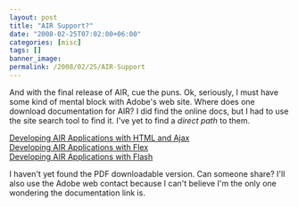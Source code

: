 ```yaml
---
layout: post
title: "AIR Support?"
date: "2008-02-25T07:02:00+06:00"
categories: [misc]
tags: []
banner_image: 
permalink: /2008/02/25/AIR-Support
---
```


And with the final release of AIR, cue the puns. Ok, seriously, I must have some kind of mental block with Adobe's web site. Where does one download documentation for AIR? I did find the online docs, but I had to use the site search tool to find it. I've yet to find a <i>direct path</i> to them.

<a href="http://livedocs.adobe.com/air/1/devappshtml/">Developing AIR Applications with HTML and Ajax</a><br/>
<a href="http://livedocs.adobe.com/flex/3/html/help.html?content=Part5_AIR_1.html">Developing AIR Applications with Flex</a><br>
<a href="http://livedocs.adobe.com/air/1/devappsflash/">Developing AIR Applications with Flash</a>

I haven't yet found the PDF downloadable version. Can someone share? I'll also use the Adobe web contact because I can't believe I'm the only one wondering the documentation link is.